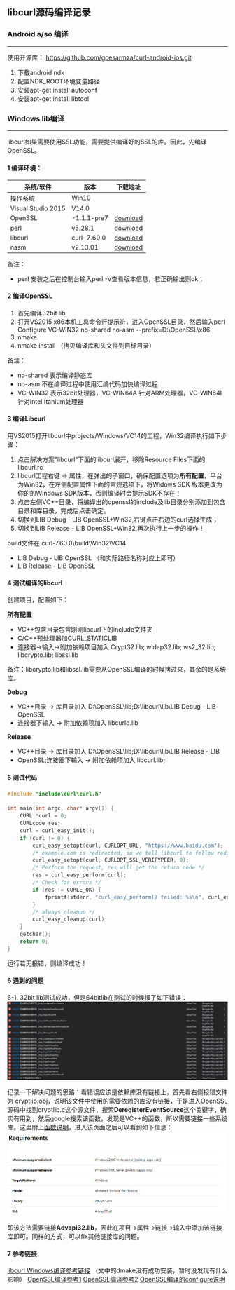 ## libcurl源码编译记录
### Android a/so 编译
***
使用开源库： https://github.com/gcesarmza/curl-android-ios.git

1. 下载android ndk
2. 配置NDK_ROOT环境变量路径
3. 安装apt-get install autoconf
4. 安装apt-get install libtool

### Windows lib编译
***
libcurl如果需要使用SSL功能，需要提供编译好的SSL的库。因此，先编译OpenSSL。
#### 1 编译环境：

| 系统/软件          | 版本        | 下载地址                                                     |
| ------------------ | ----------- | ------------------------------------------------------------ |
| 操作系统           | Win10       |                                                              |
| Visual Studio 2015 | V14.0       |                                                              |
| OpenSSL            | -1.1.1-pre7 | [download](https://www.openssl.org/source/openssl-1.1.1-pre7.tar.gz) |
| perl               | v5.28.1     | [download](https://www.activestate.com/products/activeperl/downloads/thank-you/?dl=http://downloads.activestate.com/ActivePerl/releases) |
| libcurl            | curl-7.60.0 | [download](https://curl.haxx.se/download/curl-7.60.0.tar.gz) |
| nasm               | v2.13.01    | [download](http://www.nasm.us/pub/nasm/releasebuilds/2.13.01/win64/nasm-2.13.01-installer-x64.exe) |

备注：

* perl 安装之后在控制台输入perl -V查看版本信息，若正确输出则ok；

#### 2 编译OpenSSL

1. 首先编译32bit lib
2. 打开VS2015 x86本机工具命令行提示符，进入OpenSSL目录，然后输入perl Configure VC-WIN32 no-shared no-asm --prefix=D:\OpenSSL\x86
3. nmake
4. nmake install （拷贝编译库和头文件到目标目录）

备注：
* no-shared 表示编译静态库
* no-asm 不在编译过程中使用汇编代码加快编译过程
* VC-WIN32 表示32bit处理器，VC-WIN64A 针对ARM处理器，VC-WIN64I 针对Intel Itanium处理器

#### 3 编译Libcurl
用VS2015打开libcurl中projects/Windows/VC14的工程，Win32编译执行如下步骤：

1. 点击解决方案"libcurl"下面的libcurl展开，移除Resource Files下面的libcurl.rc
2. libcurl工程右键 -> 属性，在弹出的子窗口，确保配置选项为**所有配置**，平台为Win32，在左侧配置属性下面的常规选项下，将Widows SDK 版本更改为你的的Windows SDK版本，否则编译时会提示SDK不存在！
3. 点击左侧VC++目录，将编译出的openssl的include及lib目录分别添加到包含目录和库目录，完成后点击确定。
4. 切换到LIB Debug - LIB OpenSSL+Win32,右键点击右边的curl选择生成；
5. 切换到LIB Release - LIB OpenSSL+Win32,再次执行上一步的操作！

build文件在 curl-7.60.0\build\Win32\VC14 
* LIB Debug - LIB OpenSSL （和实际路径名称对应上即可）
* LIB Release - LIB OpenSSL

#### 4 测试编译的libcurl
创建项目，配置如下：

**所有配置**
* VC++包含目录包含刚刚libcurl下的include文件夹
*  C/C++预处理器加CURL_STATICLIB
*  连接器->输入->附加依赖项目加入
Crypt32.lib;
wldap32.lib;
ws2_32.lib;
libcrypto.lib;
libssl.lib 

备注：libcrypto.lib和libssl.lib需要从OpenSSL编译的时候拷过来，其余的是系统库。

**Debug**
* VC++目录 -> 库目录加入 D:\OpenSSL\lib;D:\libcurl\lib\LIB Debug - LIB OpenSSL
* 连接器下输入 -> 附加依赖项加入 libcurld.lib

**Release**
* VC++目录 -> 库目录加入 D:\OpenSSL\lib;D:\libcurl\lib\LIB Release - LIB
* OpenSSL;连接器下输入 -> 附加依赖项加入 libcurl.lib;

#### 5 测试代码

```C++
#include "include\curl\curl.h"

int main(int argc, char* argv[]) {
	CURL *curl = 0;
	CURLcode res;
	curl = curl_easy_init();
	if (curl != 0) {
		curl_easy_setopt(curl, CURLOPT_URL, "https://www.baidu.com");
		/* example.com is redirected, so we tell libcurl to follow redirection */
		curl_easy_setopt(curl, CURLOPT_SSL_VERIFYPEER, 0);
		/* Perform the request, res will get the return code */
		res = curl_easy_perform(curl);
		/* Check for errors */
		if (res != CURLE_OK) {
			fprintf(stderr, "curl_easy_perform() failed: %s\n", curl_easy_strerror(res));
		}
		/* always cleanup */
		curl_easy_cleanup(curl);
	}
	getchar();
	return 0;
}
```
运行若无报错，则编译成功！

#### 6 遇到的问题

6-1. 32bit lib测试成功，但是64bitlib在测试的时候报了如下错误：
![Alt text](./link_error.png)

记录一下解决问题的思路：看错误应该是依赖库没有链接上，首先看右侧报错文件为 cryptlib.obj，说明该文件中使用的需要依赖的库没有链接，于是进入OpenSSL源码中找到cryptlib.c这个源文件，搜索**DeregisterEventSource**这个关键字，确实有用到，然后google搜索该函数，发现是VC++的函数，所以需要链接一些系统库。这里附上[函数说明](https://docs.microsoft.com/en-us/windows/win32/api/winbase/nf-winbase-deregistereventsource)，进入该页面之后可以看到如下信息：
![Alt text](./link_info.png)

即该方法需要链接**Advapi32.lib**，因此在项目->属性->链接->输入中添加该链接库即可。同样的方式，可以fix其他链接库的问题。

#### 7 参考链接

[libcurl Windows编译参考链接](https://blog.jiangjiaolong.com/vs2017-libcurl-openssl.html)   （文中的dmake没有成功安装，暂时没发现有什么影响）
[OpenSSL编译参考1](https://zhuanlan.zhihu.com/p/31154924)
[OpenSSL编译参考2](https://www.cnblogs.com/hupeng1234/p/9721316.html)
[OpenSSL编译的configure说明](https://blog.51cto.com/nameyjj/511932)